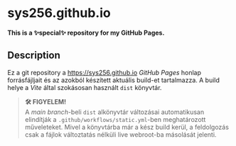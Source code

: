# sys256.github.io

**This is a ✨special✨ repository for my GitHub Pages.**

## Description

Ez a git repository a <https://sys256.github.io> _GitHub Pages_ honlap
forrásfájljait és az azokból készített aktuális build-et tartalmazza. A build
helye a _Vite_ által szokásosan használt `dist` könyvtár.

> **🛠️ FIGYELEM!**\
> A _main branch_-beli `dist` alkönyvtár változásai automatikusan elindítják a
> `.github/workflows/static.yml`-ben meghatározott műveleteket. Mivel a
> könyvtárba már a kész build kerül, a feldolgozás csak a fájlok változtatás
> nélküli live webroot-ba másolását jelenti.
